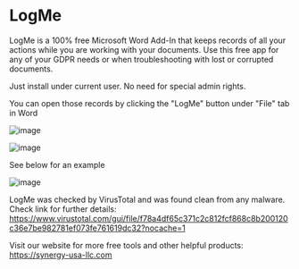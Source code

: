 # LogMe

LogMe is a 100% free Microsoft Word Add-In that keeps records of all your actions while you are working with your documents.
Use this free app for any of your GDPR needs or when troubleshooting with lost or corrupted documents.

Just install under current user. No need for special admin rights.

You can open those records by clicking the "LogMe" button under "File" tab in Word

![image](https://user-images.githubusercontent.com/94911727/156038642-286f37d3-07ee-4dad-8ecc-576c5780ec40.png)


![image](https://user-images.githubusercontent.com/94911727/156038684-01174312-c105-42f9-b648-2795be7ab4f9.png)

See below for an example

![image](https://user-images.githubusercontent.com/94911727/156038759-1741fa87-2f31-4c4b-b7b1-babfe9706308.png)

LogMe was checked by VirusTotal and was found clean from any malware.
Check link for further details:
https://www.virustotal.com/gui/file/f78a4df65c371c2c812fcf868c8b200120c36e7be982781ef073fe761619dc32?nocache=1

Visit our website for more free tools and other helpful products: https://synergy-usa-llc.com
